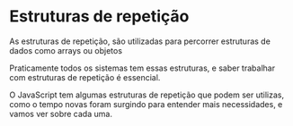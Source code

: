 # Estruturas de repetição

As estruturas de repetição,  são utilizadas para percorrer estruturas de dados como arrays ou objetos

Praticamente todos os sistemas tem essas estruturas, e saber trabalhar com estruturas de repetição é essencial.

O JavaScript tem algumas estruturas de repetição que podem ser utilizas, como o tempo novas foram surgindo para entender mais necessidades, e vamos ver sobre cada uma.
